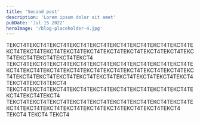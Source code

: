 ```yaml
---
title: 'Second post'
description: 'Lorem ipsum dolor sit amet'
pubDate: 'Jul 15 2022'
heroImage: '/blog-placeholder-4.jpg'
---
```


ТЕКСТ4ТЕКСТ4ТЕКСТ4ТЕКСТ4ТЕКСТ4ТЕКСТ4ТЕКСТ4ТЕКСТ4ТЕКСТ4ТЕКСТ4ТЕКСТ4ТЕКСТ4ТЕКСТ4ТЕКСТ4ТЕКСТ4ТЕКСТ4ТЕКСТ4ТЕКСТ4ТЕКСТ4ТЕКСТ4ТЕКСТ4ТЕКСТ4ТЕКСТ4
ТЕКСТ4ТЕКСТ4ТЕКСТ4ТЕКСТ4ТЕКСТ4ТЕКСТ4ТЕКСТ4ТЕКСТ4ТЕКСТ4ТЕКСТ4ТЕКСТ4ТЕКСТ4ТЕКСТ4ТЕКСТ4ТЕКСТ4ТЕКСТ4ТЕКСТ4ТЕКСТ4ТЕКСТ4ТЕКСТ4ТЕКСТ4ТЕКСТ4ТЕКСТ4ТЕКСТ4ТЕКСТ4ТЕКСТ4ТЕКСТ4ТЕКСТ4ТЕКСТ4ТЕКСТ4ТЕКСТ4
ТЕКСТ4ТЕКСТ4ТЕКСТ4ТЕКСТ4ТЕКСТ4ТЕКСТ4ТЕКСТ4ТЕКСТ4ТЕКСТ4ТЕКСТ4ТЕКСТ4ТЕКСТ4
ТЕКСТ4ТЕКСТ4ТЕКСТ4ТЕКСТ4ТЕКСТ4ТЕКСТ4ТЕКСТ4ТЕКСТ4ТЕКСТ4ТЕКСТ4ТЕКСТ4ТЕКСТ4ТЕКСТ4ТЕКСТ4ТЕКСТ4ТЕКСТ4ТЕКСТ4ТЕКСТ4
ТЕКСТ4
ТЕКСТ4
ТЕКСТ4
